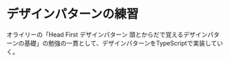 # デザインパターンの練習

オライリーの「Head First デザインパターン 頭とからだで覚えるデザインパターンの基礎」の勉強の一貫として、デザインパターンをTypeScriptで実装していく。
